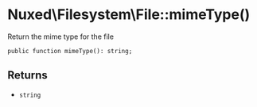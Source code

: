 # Nuxed\\Filesystem\\File::mimeType()




Return the mime type for the file




``` Hack
public function mimeType(): string;
```




## Returns




+ ` string `
